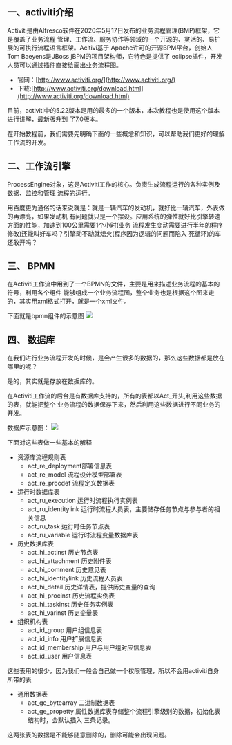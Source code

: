 ## 一、activiti介绍
Activiti是由Alfresco软件在2020年5月17日发布的业务流程管理(BMP)框架，它是覆盖了业务流程
管理、工作流、服务协作等领域的一个开源的、灵活的、易扩展的可执行流程语言框架。Acitivi基于
Apache许可的开源BPM平台，创始人Tom Baeyens是JBoss jBPM的项目架构师，它特色是提供了
eclipse插件，开发人员可以通过插件直接绘画出业务流程图。
* 官网：[http://www.activiti.org/](http://www.activiti.org/)
* 下载:[http://www.activiti.org/download.html](http://www.activiti.org/download.html)

目前，activiti中的5.22版本是用的最多的一个版本，本次教程也是使用这个版本进行讲解，最新版升到
了7.0版本。

在开始教程前，我们需要先明确下面的一些概念和知识，可以帮助我们更好的理解工作流的开发。

## 二、工作流引擎
ProcessEngine对象，这是Activiti工作的核心。负责生成流程运行的各种实例及数据、监控和管理
流程的运行。

用百度更为通俗的话来说就是：就是一辆汽车的发动机，就好比一辆汽车，外表做的再漂亮，如果发动机
有问题就只是一个摆设。应用系统的弹性就好比引擎转速方面的性能，加速到100公里需要1个小时(业务
流程发生变动需要进行半年的程序修改)还能叫好车吗？引擎动不动就熄火(程序因为逻辑的问题而陷入
死循环)的车还敢开吗？

## 三、 BPMN
在Activiti工作流中用到了一个BPMN的文件，主要是用来描述业务流程的基本的符号，利用各个组件
能够组成一个业务流程图，整个业务也是根据这个图来走的，其实用xml格式打开，就是一个xml文件。

下面就是bpmn组件的示意图
![](https://upload-images.jianshu.io/upload_images/5824016-ae46d7fccac467f0.png?imageMogr2/auto-orient/strip|imageView2/2/w/279/format/webp)
## 四、 数据库
在我们进行业务流程开发的时候，是会产生很多的数据的，那么这些数据都是放在哪里的呢？

是的，其实就是存放在数据库的。

在Activiti工作流的后台是有数据库支持的，所有的表都以Act_开头,利用这些数据的表，就能把整个
业务流程的数据保存下来，然后利用这些数据进行不同业务的开发。

数据库示意图：
![](https://upload-images.jianshu.io/upload_images/5824016-4deba5ad60c2434e.png?imageMogr2/auto-orient/strip|imageView2/2/w/153/format/webp)

下面对这些表做一些基本的解释
* 资源库流程规则表
  * act_re_deployment部署信息表
  * act_re_model 流程设计模型部署表
  * act_re_procdef 流程定义数据表
* 运行时数据库表
  * act_ru_execution 运行时流程执行实例表
  * act_ru_identitylink 运行时流程人员表，主要储存任务节点与参与者的相关信息
  * act_ru_task 运行时任务节点表
  * act_ru_variable 运行时流程变量数据库表
* 历史数据库表
  * act_hi_actinst 历史节点表
  * act_hi_attachment 历史附件表
  * act_hi_comment 历史意见表
  * act_hi_identitylink 历史流程人员表
  * act_hi_detail 历史详情表，提供历史变量的查询
  * act_hi_procinst 历史流程实例表
  * act_hi_taskinst 历史任务实例表
  * act_hi_varinst 历史变量表
* 组织机构表
  * act_id_group 用户组信息表
  * act_id_info 用户扩展信息表
  * act_id_membership 用户与用户组对应信息表
  * act_id_user 用户信息表

这些表用的很少，因为我们一般会自己做一个权限管理，所以不会用activiti自身所带的表
* 通用数据表
  * act_ge_bytearray 二进制数据表
  * act_ge_propetty 属性数据库表存储整个流程引擎级别的数据，初始化表结构时，会默认插入
  三条记录。
  
这两张表的数据是不能够随意删除的，删除可能会出现问题。

